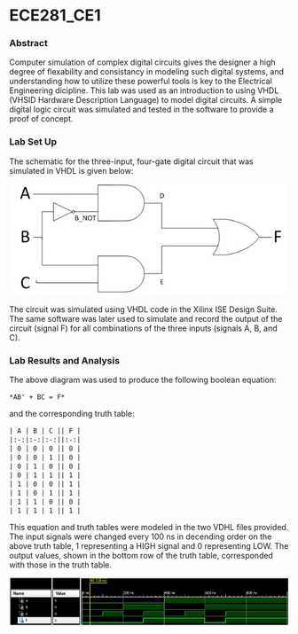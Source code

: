 ECE281_CE1
==========

### Abstract

Computer simulation of complex digital circuits gives the designer a high degree of flexability and
consistancy in modeling such digital systems, and understanding how to utilize these powerful tools
is key to the Electrical Engineering dicipline. This lab was used as an introduction to using VHDL
(VHSID Hardware Description Language) to model digital circuits. A simple digital logic circuit was
simulated and tested in the software to provide a proof of concept.

### Lab Set Up

The schematic for the three-input, four-gate digital circuit that was simulated in VHDL is given below: 

![alt text](https://github.com/IanGoodbody/ECE281_CE1/blob/master/Circuit.JPG "Digital Circuit Schematic")

The circuit was simulated using VHDL code in the Xilinx ISE Design Suite. The same software was later
used to simulate and record the output of the circuit (signal F) for all combinations of the three 
inputs (signals A, B, and C).

### Lab Results and Analysis

The above diagram was used to produce the following boolean equation:

    *AB' + BC = F*
    
and the corresponding truth table:

    | A | B | C || F |
    |:-:|:-:|:-:||:-:|
    | 0 | 0 | 0 || 0 |
    | 0 | 0 | 1 || 0 |
    | 0 | 1 | 0 || 0 |
    | 0 | 1 | 1 || 1 |
    | 1 | 0 | 0 || 1 |
    | 1 | 0 | 1 || 1 |
    | 1 | 1 | 0 || 0 |
    | 1 | 1 | 1 || 1 |
    
This equation and truth tables were modeled in the two VDHL files provided. The input signals
were changed every 100 ns in decending order on the above truth table, 1 representing a HIGH
signal and 0 representing LOW. The output values, shown in the bottom row of the truth table,
corresponded with those in the truth table. 

![alt text](https://github.com/IanGoodbody/ECE281_CE1/blob/master/Signal.JPG "Digital Signals")

